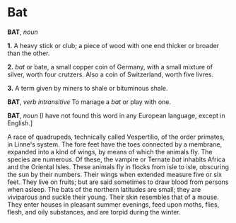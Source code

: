# Bat

**BAT**, _noun_

**1.** A heavy stick or club; a piece of wood with one end thicker or broader than the other.

**2.** _bat_ or bate, a small copper coin of Germany, with a small mixture of silver, worth four crutzers. Also a coin of Switzerland, worth five livres.

**3.** A term given by miners to shale or bituminous shale.

**BAT**, _verb intransitive_ To manage a _bat_ or play with one.

**BAT**, _noun_ \[I have not found this word in any European language, except in English.\]

A race of quadrupeds, technically called Vespertilio, of the order primates, in Linne's system. The fore feet have the toes connected by a membrane, expanded into a kind of wings, by means of which the animals fly. The species are numerous. Of these, the vampire or Ternate _bat_ inhabits Africa and the Oriental Isles. These animals fly in flocks from isle to isle, obscuring the sun by their numbers. Their wings when extended measure five or six feet. They live on fruits; but are said sometimes to draw blood from persons when asleep. The bats of the northern latitudes are small; they are viviparous and suckle their young. Their skin resembles that of a mouse. They enter houses in pleasant summer evenings, feed upon moths, flies, flesh, and oily substances, and are torpid during the winter.